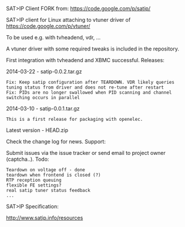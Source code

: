 SAT>IP Client FORK from: https://code.google.com/p/satip/

SAT>IP client for Linux attaching to vtuner driver of https://code.google.com/p/vtuner/

To be used e.g. with tvheadend, vdr, ...

A vtuner driver with some required tweaks is included in the repository.

First integration with tvheadend and XBMC successful.
Releases:

2014-03-22 - satip-0.0.2.tar.gz

    Fix: Keep satip configuration after TEARDOWN. VDR likely queries tuning status from driver and does not re-tune after restart
    Fix: PIDs are no longer swallowed when PID scanning and channel switching occurs in parallel 

2014-03-10 - satip-0.0.1.tar.gz

    This is a first release for packaging with openelec. 

Latest version - HEAD.zip

Check the change log for news.
Support:

Submit issues via the issue tracker or send email to project owner (captcha..).
Todo:

    Teardown on voltage off - done
    teardown when frontend is closed (?)
    RTP reception queuing
    flexible FE settings?
    real satip tuner status feedback
    ... 

SAT>IP Specification:

http://www.satip.info/resources
